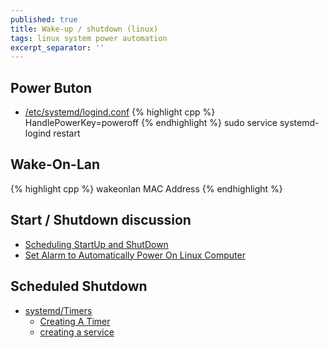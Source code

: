 ```yaml
---
published: true
title: Wake-up / shutdown (linux)
tags: linux system power automation
excerpt_separator: ''
---
```

## Power Buton
- [/etc/systemd/logind.conf](/etc/systemd/logind.conf)
{% highlight cpp %}
HandlePowerKey=poweroff
{% endhighlight %}
sudo service systemd-logind restart

## Wake-On-Lan
{% highlight cpp %}
wakeonlan MAC Address
{% endhighlight %}
  
## Start / Shutdown discussion
- [Scheduling StartUp and ShutDown](https://askubuntu.com/questions/83685/scheduling-startup-and-shutdown)
- [Set Alarm to Automatically Power On Linux Computer](https://www.maketecheasier.com/alarm-automatically-power-on-linux/)
  
## Scheduled Shutdown
- [systemd/Timers](https://wiki.archlinux.org/index.php/Systemd/Timers#As_a_cron_replacement)
	- [Creating A Timer](https://linuxhint.com/cron_systemd_timer/)
    - [creating a service](https://linuxhint.com/systemd_unit_file_service/)
